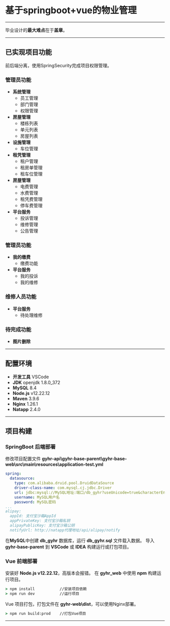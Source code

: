 # 基于springboot+vue的物业管理
***
毕业设计的**最大难点**在于**盖章**。
***
## 已实现项目功能
前后端分离，使用SpringSecurity完成项目权限管理。
### 管理员功能
+ **系统管理**
  - 员工管理
  - 部门管理
  - 权限管理
+ **房屋管理**
  - 楼栋列表
  - 单元列表
  - 房屋列表
+ **设施管理**
  - 车位管理
+ **租凭管理**
  - 租户管理
  - 租房单管理
  - 租车位管理
+ **房屋管理**
  - 电费管理
  - 水费管理
  - 租凭费管理
  - 停车费管理
+ **平台服务**
  - 投诉管理
  - 维修管理
  - 公告管理
### 管理员功能
+ **我的缴费**
  - 缴费功能
+ **平台服务**
  - 我的投诉
  - 我的维修
### 维修人员功能
+ **平台服务**
  - 待处理维修
### 待完成功能
+ **图片删除**
***
## 配置环境
+ **开发工具** VSCode
+ **JDK**       openjdk 1.8.0_372
+ **MySQL**     8.4
+ **Node.js**   v12.22.12
+ **Maven**     3.9.6
+ **Nginx**     1.26.1    
+ **Natapp**    2.4.0
***
## 项目构建
### SpringBoot 后端部署
修改项目配置文件 **gyhr-api\gyhr-base-parent\gyhr-base-web\src\main\resources\application-test.yml**
```yml
spring:
  datasource:
    type: com.alibaba.druid.pool.DruidDataSource
    driver-class-name: com.mysql.cj.jdbc.Driver
    url: jdbc:mysql://MySQL地址:端口/db_gyhr?useUnicode=true&characterEncoding=utf8&zeroDateTimeBehavior=convertToNull&useSSL=true&serverTimezone=GMT%2B8
    username: MySQL用户名
    password: MySQL密码
...
alipay:
  appId: 支付宝沙箱AppId
  appPrivateKey: 支付宝沙箱私钥
  alipayPublicKey: 支付宝沙箱公钥
  notifyUrl: http://natapp代理地址/api/alipay/notify
```
在**MySQL**中创建 **db_gyhr** 数据库，运行 **db_gyhr.sql** 文件载入数据。
导入 **gyhr-base-parent** 到 **VSCode** 或 **IDEA** 构建运行或打包项目。
### Vue 前端部署
安装好 **Node.js v12.22.12**，高版本会报错。
在 **gyhr_web** 中使用 **npm** 构建运行项目。
```cmd
> npm install           //安装项目依赖
> npm run dev           //运行项目
```
Vue 项目打包，打包文件在 **gyhr-web\dist**，可以使用Nginx部署。
```cmd
> npm run build:prod    //打包Vue项目
```
***
